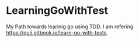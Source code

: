 # LearningGoWithTest

My Path towards learinig go using TDD. 
I am refering https://quii.gitbook.io/learn-go-with-tests.

